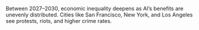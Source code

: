Between 2027–2030, economic inequality deepens as AI’s benefits are unevenly distributed. Cities like San Francisco, New York, and Los Angeles see protests, riots, and higher crime rates.
